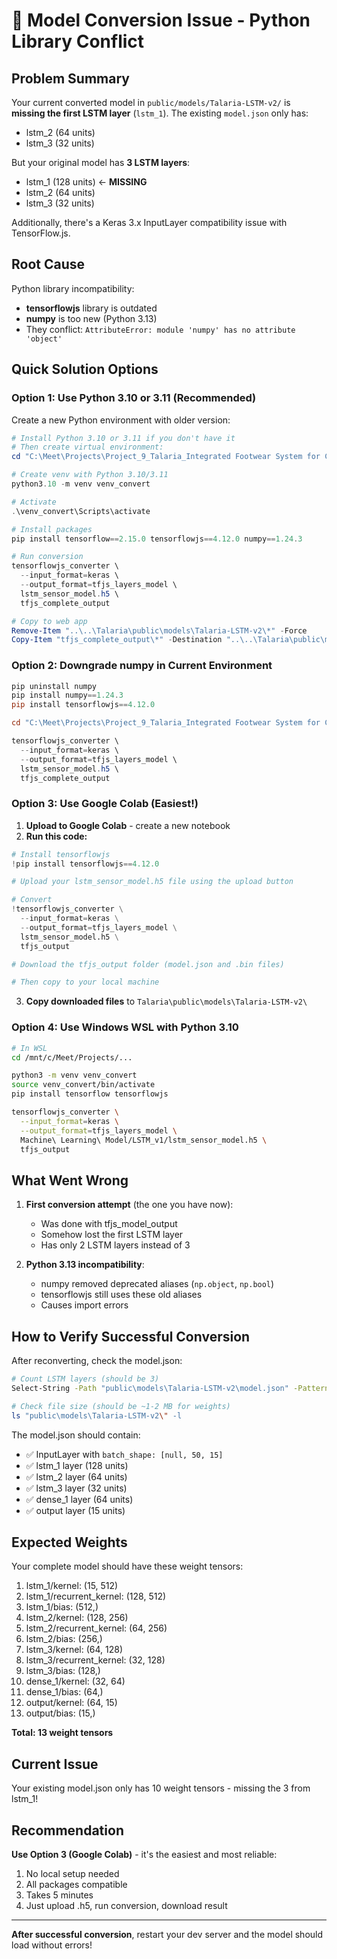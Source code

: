 # 🚨 Model Conversion Issue - Python Library Conflict

## Problem Summary

Your current converted model in `public/models/Talaria-LSTM-v2/` is **missing the first LSTM layer** (`lstm_1`). The existing `model.json` only has:
- lstm_2 (64 units)
- lstm_3 (32 units) 

But your original model has **3 LSTM layers**:
- lstm_1 (128 units) ← **MISSING**
- lstm_2 (64 units)
- lstm_3 (32 units)

Additionally, there's a Keras 3.x InputLayer compatibility issue with TensorFlow.js.

## Root Cause

Python library incompatibility:
- **tensorflowjs** library is outdated
- **numpy** is too new (Python 3.13)
- They conflict: `AttributeError: module 'numpy' has no attribute 'object'`

## Quick Solution Options

### Option 1: Use Python 3.10 or 3.11 (Recommended)

Create a new Python environment with older version:

```powershell
# Install Python 3.10 or 3.11 if you don't have it
# Then create virtual environment:
cd "C:\Meet\Projects\Project_9_Talaria_Integrated Footwear System for Concurrent Cardiovascular and Gait Analysis\Project-Talaria\Machine Learning Model\LSTM_v1"

# Create venv with Python 3.10/3.11
python3.10 -m venv venv_convert

# Activate
.\venv_convert\Scripts\activate

# Install packages
pip install tensorflow==2.15.0 tensorflowjs==4.12.0 numpy==1.24.3

# Run conversion
tensorflowjs_converter \
  --input_format=keras \
  --output_format=tfjs_layers_model \
  lstm_sensor_model.h5 \
  tfjs_complete_output

# Copy to web app
Remove-Item "..\..\Talaria\public\models\Talaria-LSTM-v2\*" -Force
Copy-Item "tfjs_complete_output\*" -Destination "..\..\Talaria\public\models\Talaria-LSTM-v2\" -Recurse -Force
```

### Option 2: Downgrade numpy in Current Environment

```powershell
pip uninstall numpy
pip install numpy==1.24.3
pip install tensorflowjs==4.12.0

cd "C:\Meet\Projects\Project_9_Talaria_Integrated Footwear System for Concurrent Cardiovascular and Gait Analysis\Project-Talaria\Machine Learning Model\LSTM_v1"

tensorflowjs_converter \
  --input_format=keras \
  --output_format=tfjs_layers_model \
  lstm_sensor_model.h5 \
  tfjs_complete_output
```

### Option 3: Use Google Colab (Easiest!)

1. **Upload to Google Colab** - create a new notebook
2. **Run this code:**

```python
# Install tensorflowjs
!pip install tensorflowjs==4.12.0

# Upload your lstm_sensor_model.h5 file using the upload button

# Convert
!tensorflowjs_converter \
  --input_format=keras \
  --output_format=tfjs_layers_model \
  lstm_sensor_model.h5 \
  tfjs_output

# Download the tfjs_output folder (model.json and .bin files)

# Then copy to your local machine
```

3. **Copy downloaded files** to `Talaria\public\models\Talaria-LSTM-v2\`

### Option 4: Use Windows WSL with Python 3.10

```bash
# In WSL
cd /mnt/c/Meet/Projects/...

python3 -m venv venv_convert
source venv_convert/bin/activate
pip install tensorflow tensorflowjs

tensorflowjs_converter \
  --input_format=keras \
  --output_format=tfjs_layers_model \
  Machine\ Learning\ Model/LSTM_v1/lstm_sensor_model.h5 \
  tfjs_output
```

## What Went Wrong

1. **First conversion attempt** (the one you have now):
   - Was done with tfjs_model_output
   - Somehow lost the first LSTM layer
   - Has only 2 LSTM layers instead of 3

2. **Python 3.13 incompatibility**:
   - numpy removed deprecated aliases (`np.object`, `np.bool`)
   - tensorflowjs still uses these old aliases
   - Causes import errors

## How to Verify Successful Conversion

After reconverting, check the model.json:

```bash
# Count LSTM layers (should be 3)
Select-String -Path "public\models\Talaria-LSTM-v2\model.json" -Pattern '"lstm_' | Measure-Object

# Check file size (should be ~1-2 MB for weights)
ls "public\models\Talaria-LSTM-v2\" -l
```

The model.json should contain:
- ✅ InputLayer with `batch_shape: [null, 50, 15]`
- ✅ lstm_1 layer (128 units)
- ✅ lstm_2 layer (64 units)
- ✅ lstm_3 layer (32 units)
- ✅ dense_1 layer (64 units)
- ✅ output layer (15 units)

## Expected Weights

Your complete model should have these weight tensors:
1. lstm_1/kernel: (15, 512)
2. lstm_1/recurrent_kernel: (128, 512)
3. lstm_1/bias: (512,)
4. lstm_2/kernel: (128, 256)
5. lstm_2/recurrent_kernel: (64, 256)
6. lstm_2/bias: (256,)
7. lstm_3/kernel: (64, 128)
8. lstm_3/recurrent_kernel: (32, 128)
9. lstm_3/bias: (128,)
10. dense_1/kernel: (32, 64)
11. dense_1/bias: (64,)
12. output/kernel: (64, 15)
13. output/bias: (15,)

**Total: 13 weight tensors**

## Current Issue

Your existing model.json only has 10 weight tensors - missing the 3 from lstm_1!

## Recommendation

**Use Option 3 (Google Colab)** - it's the easiest and most reliable:
1. No local setup needed
2. All packages compatible
3. Takes 5 minutes
4. Just upload .h5, run conversion, download result

---

**After successful conversion**, restart your dev server and the model should load without errors!
